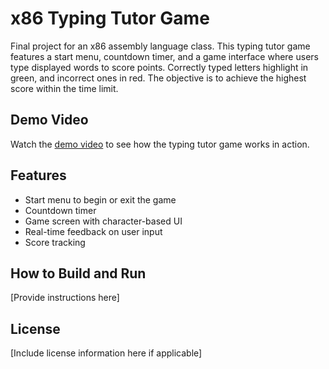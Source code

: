 # x86 Typing Tutor Game

Final project for an x86 assembly language class. This typing tutor game features a start menu, countdown timer, and a game interface where users type displayed words to score points. Correctly typed letters highlight in green, and incorrect ones in red. The objective is to achieve the highest score within the time limit.

## Demo Video

Watch the [demo video](https://youtu.be/5nxsP13CGK8) to see how the typing tutor game works in action.

## Features
- Start menu to begin or exit the game
- Countdown timer
- Game screen with character-based UI
- Real-time feedback on user input
- Score tracking

## How to Build and Run
[Provide instructions here]

## License
[Include license information here if applicable]
